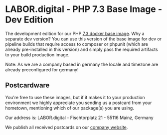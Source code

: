 # LABOR.digital - PHP 7.3 Base Image - Dev Edition

The development edition for our PHP [7.3 docker base image](https://github.com/labor-digital/docker-base-images/tree/php73). Why a separate dev version? You can use this version of the base image for dev or pipeline builds that require access to composer or phpunit (which are already pre-installed in this version) and simply pass the required artifacts to your build production image.

Note: As we are a company based in germany the locale and timezone are already preconfigured for germany!

## Postcardware
You're free to use these images, but if it makes it to your production environment we highly appreciate you sending us a postcard from your hometown, mentioning which of our package(s) you are using.

Our address is: LABOR.digital - Fischtorplatz 21 - 55116 Mainz, Germany

We publish all received postcards on our [company website](https://labor.digital).